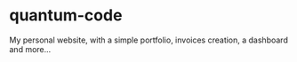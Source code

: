 # quantum-code
My personal website, with a simple portfolio, invoices creation, a dashboard and more...

